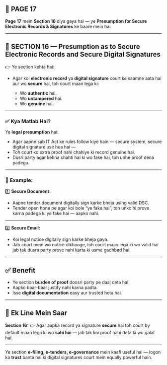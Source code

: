 ## 📄 **PAGE 17**

**Page 17** mein **Section 16** diya gaya hai — ye **Presumption for Secure Electronic Records & Signatures** ke baare mein hai.

---

## 🔹 **SECTION 16 — Presumption as to Secure Electronic Records and Secure Digital Signatures**

👉 Ye section kehta hai:

* Agar koi **electronic record** ya **digital signature** court ke saamne aata hai aur wo **secure** hai, toh court maan lega ki:

  * Wo **authentic** hai.
  * Wo **untampered** hai.
  * Wo **genuine** hai.

---

### ✅ **Kya Matlab Hai?**

Ye **legal presumption** hai:

* Agar aapne sab IT Act ke rules follow kiye hain — secure system, secure digital signature use hua hai —
* Toh court ko extra proof nahi chahiye ki record genuine hai.
* Dusri party agar kehna chahti hai ki wo fake hai, toh unhe proof dena padega.

---

### 🧩 **Example:**

1️⃣ **Secure Document:**

* Aapne tender document digitally sign karke bheja using valid DSC.
* Tender open hone pe agar koi bole “ye fake hai”, toh unko hi prove karna padega ki ye fake hai — aapko nahi.

---

2️⃣ **Secure Email:**

* Koi legal notice digitally sign karke bheja gaya.
* Jab court mein wo notice dikhaoge, toh court maan lega ki wo valid hai jab tak dusra party prove nahi karta ki usme gadhbad hai.

---

## ✅ **Benefit**

* Ye section **burden of proof** doosri party pe daal deta hai.
* Aapko baar-baar justify nahi karna padta.
* Isse **digital documentation** easy aur trusted hota hai.

---

## 📌 **Ek Line Mein Saar**

**Section 16:**
👉 Agar aapka record ya signature **secure** hai toh court by default maan lega ki wo **sahi hai** — jab tak koi proof nahi deta ki wo galat hai.

---

Ye section **e-filing, e-tenders, e-governance** mein kaafi useful hai — logon ka **trust** banta hai ki digital signatures court mein equally powerful hain.
